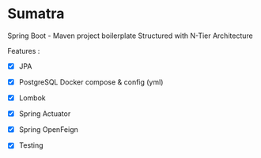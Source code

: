 ﻿# Sumatra

Spring Boot - Maven project boilerplate Structured with N-Tier Architecture 

Features : 

- [x] JPA
- [x] PostgreSQL Docker compose & config (yml)
- [x] Lombok
- [x] Spring Actuator
- [x] Spring OpenFeign
- [x] Testing

